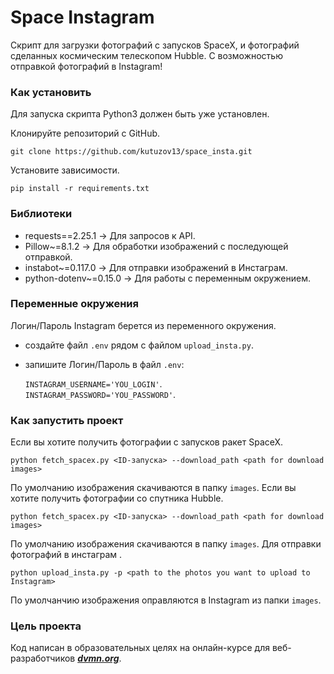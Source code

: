# Space Instagram

Скрипт для загрузки фотографий с запусков SpaceX, и фотографий сделанных космическим телескопом Hubble.
С возможностью отправкой фотографий в Instagram! 

### Как установить
Для запуска скрипта Python3 должен быть уже установлен.

Клонируйте репозиторий с GitHub.

```git
git clone https://github.com/kutuzov13/space_insta.git
```

Установите зависимости.

```
pip install -r requirements.txt
```
### Библиотеки
- requests==2.25.1 -> Для запросов к API.
- Pillow~=8.1.2 -> Для обработки изображений с последующей отправкой.
- instabot~=0.117.0 -> Для отправки изображений в Инстаграм.
- python-dotenv~=0.15.0 -> Для работы с переменным окружением.

### Переменные окружения
Логин/Пароль Instagram берется из переменного окружения.
- создайте файл ```.env``` рядом с файлом ```upload_insta.py```.
- запишите Логин/Пароль в файл ```.env```:
  
  ```INSTAGRAM_USERNAME='YOU_LOGIN'```.<br/>
  ```INSTAGRAM_PASSWORD='YOU_PASSWORD'```.<br/>
  
  
### Как запустить проект
Если вы хотите получить фотографии с запусков ракет SpaceX.
```
python fetch_spacex.py <ID-запуска> --download_path <path for download images>
```
По умолчанию изображения скачиваются в папку ```images```.
Если вы хотите получить фотографии со спутника Hubble.
```
python fetch_spacex.py <ID-запуска> --download_path <path for download images>
```
По умолчанию изображения скачиваются в папку ```images```.
Для отправки фотографий в инстаграм .
```
python upload_insta.py -p <path to the photos you want to upload to Instagram>
```
По умолчанчию изображения оправляются в Instagram из папки ```images```. 

### Цель проекта
Код написан в образовательных целях на онлайн-курсе для веб-разработчиков ***[dvmn.org](https://dvmn.org/modules/)***.
